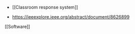   - [[Classroom response system]]

  - https://ieeexplore.ieee.org/abstract/document/8626899

[[Software]]